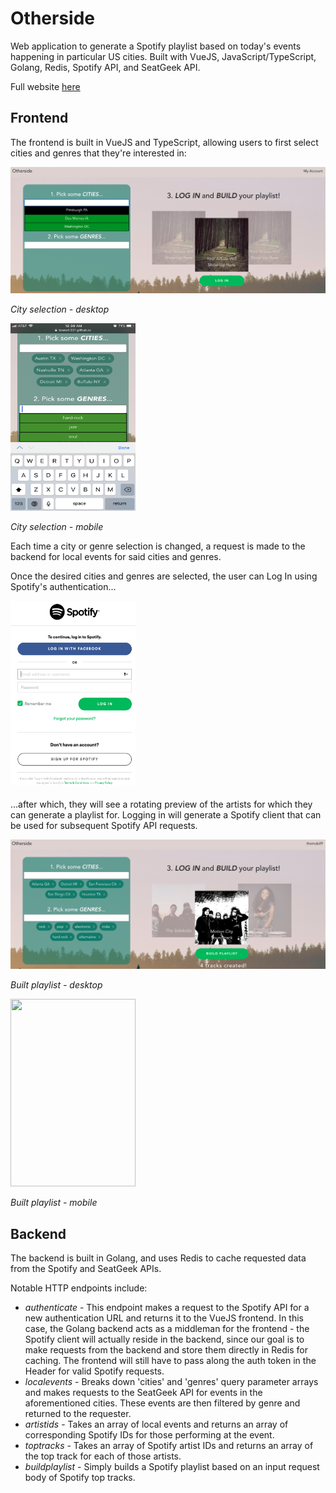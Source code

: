 # Otherside

Web application to generate a Spotify playlist based on today's events happening in particular US cities. Built with VueJS, JavaScript/TypeScript, Golang, Redis, Spotify API, and SeatGeek API.

Full website [here](https://branch331.github.io/otherside) 
## Frontend

The frontend is built in VueJS and TypeScript, allowing users to first select cities and genres that they're interested in:

![City selection](/gh-images/selectedcitiesdt.png)

*City selection - desktop*

<img src="/gh-images/selectedcitiesmb.PNG" width="200" height="300">

*City selection - mobile*

Each time a city or genre selection is changed, a request is made to the backend for local events for said cities and genres. 

Once the desired cities and genres are selected, the user can Log In using Spotify's authentication...

<img src="/gh-images/spotifylogin.png" width="200" height="300">

...after which, they will see a rotating preview of the artists for which they can generate a playlist for. Logging in will generate a Spotify client that can be used for subsequent Spotify API requests.

![Built playlist](/gh-images/builtplaylistdt.png)

*Built playlist - desktop*

<img src="/gh-images/builtplaylistmb.png" width="200" height="300">

*Built playlist - mobile*


## Backend

The backend is built in Golang, and uses Redis to cache requested data from the Spotify and SeatGeek APIs. 

Notable HTTP endpoints include:
* _authenticate_ - This endpoint makes a request to the Spotify API for a new authentication URL and returns it to the VueJS frontend. In this case, the Golang backend acts as a middleman for the frontend - the Spotify client will actually reside in the backend, since our goal is to make requests from the backend and store them directly in Redis for caching. The frontend will still have to pass along the auth token in the Header for valid Spotify requests.
* _localevents_ - Breaks down 'cities' and 'genres' query parameter arrays and makes requests to the SeatGeek API for events in the aforementioned cities. These events are then filtered by genre and returned to the requester.
* _artistids_ - Takes an array of local events and returns an array of corresponding Spotify IDs for those performing at the event.
* _toptracks_ - Takes an array of Spotify artist IDs and returns an array of the top track for each of those artists.
* _buildplaylist_ - Simply builds a Spotify playlist based on an input request body of Spotify top tracks.
